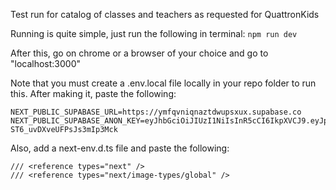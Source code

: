 Test run for catalog of classes and teachers as requested for QuattronKids

Running is quite simple, just run the following in terminal:
    ```
    npm run dev
    ```

After this, go on chrome or a browser of your choice and go to "localhost:3000"

Note that you must create a .env.local file locally in your repo folder to run this. After making it, paste the following:
```
NEXT_PUBLIC_SUPABASE_URL=https://ymfqvniqnaztdwupsxux.supabase.co
NEXT_PUBLIC_SUPABASE_ANON_KEY=eyJhbGciOiJIUzI1NiIsInR5cCI6IkpXVCJ9.eyJpc3MiOiJzdXBhYmFzZSIsInJlZiI6InltZnF2bmlxbmF6dGR3dXBzeHV4Iiwicm9sZSI6ImFub24iLCJpYXQiOjE3NDk1NzY3MjksImV4cCI6MjA2NTE1MjcyOX0.BoUeIfzf8mu1pDRM9S-ST6_uvDXveUFPsJs3mIp3Mck
```
Also, add a next-env.d.ts file and paste the following:
```
/// <reference types="next" />
/// <reference types="next/image-types/global" />
```
